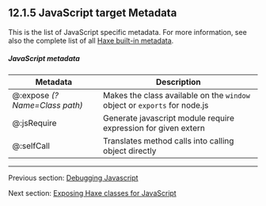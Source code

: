 ## 12.1.5 JavaScript target Metadata

This is the list of JavaScript specific metadata. For more information, see also the complete list of all [Haxe built-in metadata](cr-metadata.md).

##### JavaScript metadata
 
 Metadata  |  Description 
 --- | ---
@:expose _(?Name=Class path)_   |  Makes the class available on the <code>window</code> object or <code>exports</code> for node.js  
@:jsRequire   |  Generate javascript module require expression for given extern 
@:selfCall   |  Translates method calls into calling object directly

---

Previous section: [Debugging Javascript](target-javascript-debugging.md)

Next section: [Exposing Haxe classes for JavaScript](target-javascript-expose.md)